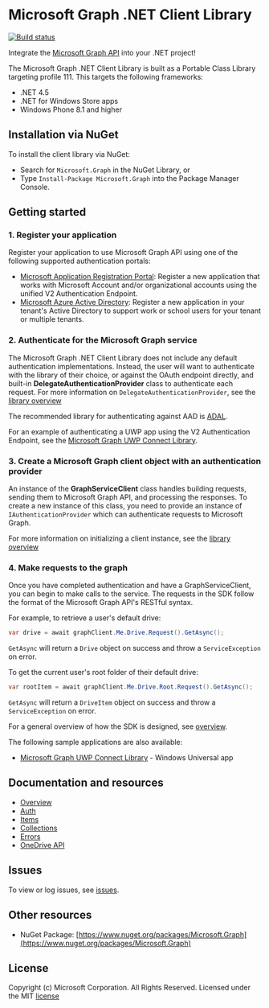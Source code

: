 # Microsoft Graph .NET Client Library

[![Build status](https://ci.appveyor.com/api/projects/status/4hh16o3rooajemyu/branch/master?svg=true)](https://ci.appveyor.com/project/OneDrive/msgraph-sdk-dotnet/branch/master)

Integrate the [Microsoft Graph API](https://graph.microsoft.io) into your .NET
project!

The Microsoft Graph .NET Client Library is built as a Portable Class Library targeting profile 111.
This targets the following frameworks:

* .NET 4.5
* .NET for Windows Store apps
* Windows Phone 8.1 and higher

## Installation via NuGet

To install the client library via NuGet:

* Search for `Microsoft.Graph` in the NuGet Library, or
* Type `Install-Package Microsoft.Graph` into the Package Manager Console.

## Getting started

### 1. Register your application

Register your application to use Microsoft Graph API using one of the following
supported authentication portals:

* [Microsoft Application Registration Portal](https://apps.dev.microsoft.com):
  Register a new application that works with Microsoft Account and/or
  organizational accounts using the unified V2 Authentication Endpoint.
* [Microsoft Azure Active Directory](https://manage.windowsazure.com): Register
  a new application in your tenant's Active Directory to support work or school
  users for your tenant or multiple tenants.
  
### 2. Authenticate for the Microsoft Graph service

The Microsoft Graph .NET Client Library does not include any default authentication implementations.
Instead, the user will want to authenticate with the library of their choice, or against the OAuth
endpoint directly, and built-in **DelegateAuthenticationProvider** class to authenticate each request.
For more information on `DelegateAuthenticationProvider`, see the [library overview](docs/overview)

The recommended library for authenticating against AAD is [ADAL](https://github.com/AzureAD/azure-activedirectory-library-for-dotnet).

For an example of authenticating a UWP app using the V2 Authentication Endpoint, see the [Microsoft Graph UWP Connect Library](https://github.com/ginach/Microsoft-Graph-UWP-Connect-Library).

### 3. Create a Microsoft Graph client object with an authentication provider

An instance of the **GraphServiceClient** class handles building requests,
sending them to Microsoft Graph API, and processing the responses. To create a
new instance of this class, you need to provide an instance of
`IAuthenticationProvider` which can authenticate requests to Microsoft Graph.

For more information on initializing a client instance, see the [library overview](docs/overview)

### 4. Make requests to the graph

Once you have completed authentication and have a GraphServiceClient, you can
begin to make calls to the service. The requests in the SDK follow the format
of the Microsoft Graph API's RESTful syntax.

For example, to retrieve a user's default drive:

```csharp
var drive = await graphClient.Me.Drive.Request().GetAsync();
```

`GetAsync` will return a `Drive` object on success and throw a
`ServiceException` on error.

To get the current user's root folder of their default drive:

```csharp
var rootItem = await graphClient.Me.Drive.Root.Request().GetAsync();
```

`GetAsync` will return a `DriveItem` object on success and throw a
`ServiceException` on error.

For a general overview of how the SDK is designed, see [overview](docs/overview.md).

The following sample applications are also available:
* [Microsoft Graph UWP Connect Library](https://github.com/ginach/Microsoft-Graph-UWP-Connect-Library) - Windows Universal app

## Documentation and resources

* [Overview](docs/overview.md)
* [Auth](docs/auth.md)
* [Items](docs/items.md)
* [Collections](docs/collections.md)
* [Errors](docs/errors.md)
* [OneDrive API](http://dev.onedrive.com)

## Issues

To view or log issues, see [issues](https://github.com/microsoftgraph/msgraph-sdk-dotnet/issues).

## Other resources

* NuGet Package: [https://www.nuget.org/packages/Microsoft.Graph](https://www.nuget.org/packages/Microsoft.Graph)


## License

Copyright (c) Microsoft Corporation. All Rights Reserved. Licensed under the MIT [license](LICENSE.txt)
